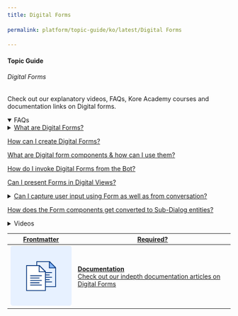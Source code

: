 ```yaml
---
title: Digital Forms

permalink: platform/topic-guide/ko/latest/Digital Forms

---
```

#### Topic Guide
###### Digital Forms

  Check out our explanatory videos, FAQs, Kore Academy courses and documentation links on Digital forms.


<details open>
  <summary>FAQs
  </summary>
 <a class="nested-accordian-link no-doc-link" target="_blank" href="https://developer.kore.ai/docs/bots/bot-builder-tool/digital-forms/">
  <details class="nested-details">
 
  <summary>What are Digital Forms?
  </summary>

 
   A Digital form is an interactive User Interface that can be used for easy and efficient capture of information from the end-users.

  </details>
 </a>


<a class="doc-link" target="_blank" href="https://developer.kore.ai/docs/bots/bot-builder-tool/digital-forms/#Form_Creation">
 
  How can I create Digital Forms?

</a>


<a class="doc-link" target="_blank" href="https://developer.kore.ai/docs/bots/bot-builder-tool/digital-forms/#Component_Details">
 
  What are Digital form components & how can I use them?

</a>


<a class="doc-link" target="_blank" href="https://developer.kore.ai/docs/bots/bot-builder-tool/digital-forms/#Form_Invocation">

  How do I invoke Digital Forms from the Bot?

</a>

<a class="doc-link" target="_blank" href="https://developer.kore.ai/docs/bots/bot-builder-tool/digital-forms/#UI_Flow">

  Can I present Forms in Digital Views?

</a>

<a class="nested-accordian-link no-doc-link" target="_blank" href="https://developer.kore.ai/docs/bots/bot-builder-tool/digital-forms/#From_Tasks">

<details class="nested-details">
 
  <summary> Can I capture user input using Form as well as from conversation?

  </summary>

 
  Yes, you can use the same bot and choose the user experience as Form or Conversation based on the channel of execution.

  </details>


</a>

<a class="doc-link" target="_blank" href="https://developer.kore.ai/docs/bots/bot-builder-tool/digital-forms/#Components-Dialog_Node_Mapping">

  How does the Form components get converted to Sub-Dialog entities?

</a>


</details>


<details >

 <summary>Videos
 </summary>

  <details-video>
  
  [![<video title>](test.com)](<video link>)

 ##### Heading text goes here!
   Short description for the video>

  </details-video>

    
<details-video>
  
  [![<video title>](tes.com)](<video link>)

 ##### Heading text goes here!
  Short description for the video>

  </details-video>

  <details-video>
  
  [![<video title>](tes.com)](<video link>)

 ##### Heading text goes here!
  Short description for the video>

  </details-video>
 
</details>


<a class="doc-link" target="_blank" href="https://developer.kore.ai/docs/bots/bot-builder-tool/digital-forms/">
 

| Frontmatter | Required? |
|-------------|-------------|
| ![alt text](images/docIcon.svg "Title") | **Documentation**  <br /> Check out our indepth documentation articles on Digital Forms | 


</a>
